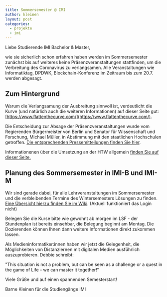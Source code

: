 ```yaml
---
title: Sommersemester @ IMI
author: kleinen
layout: post
categories:
  - projekte
  - imi
---
```


Liebe Studierende IMI Bachelor & Master,

wie sie sicherlich schon erfahren haben werden im Sommersemester zunächst bis auf weiteres keine
Präsenzveranstaltungen stattfinden, um die Verbreitung des Coronavirus zu
verlangsamen. Alle Veranstaltungen wie Informatiktag, DPDWK, Blockchain-Konferenz im Zeitraum bis zum 20.7. werden abgesagt.

## Zum Hintergrund

Warum die Verlangsamung der Ausbreitung sinnvoll ist, verdeutlicht die Kurve
(und natürlich auch die weiteren Informationen) auf dieser Seite gut:
[https://www.flattenthecurve.com/](https://www.flattenthecurve.com/).

Die Entscheidung zur Absage der Präsenzveranstaltungen wurde vom Regierenden
Bürgermeister von Berlin und Senator für Wissenschaft und Forschung, Michael Müller, in Abstimmung mit den staatlichen Hochschulen
getroffen. [Die entsprechenden Pressemitteilungen finden Sie hier](https://www.berlin.de/sen/wissenschaft/).

Informationenen über die Umsetzung an der HTW allgemein [finden Sie auf dieser Seite.](https://www.htw-berlin.de/einrichtungen/hochschulleitung/sicherheitsingenieure/corona-virus/)

## Planung des Sommersemester in IMI-B und IMI-M

Wir sind gerade dabei, für alle Lehrveranstaltungen im Sommersemester und die verbleibenden Termine des Wintersemesters Lösungen zu finden.
[Eine Übersicht hierzu finden Sie im Wiki](https://wiki.htw-berlin.de/confluence/pages/viewpage.action?pageId=73041844).
(Aktuell funktioniert das Login nicht)

Belegen Sie die Kurse bitte wie gewohnt ab morgen im LSF - der Stundenplan ist bereits einsehbar, die Belegung beginnt am Montag.
Die Dozierenden können Ihnen dann weitere Informationen direkt zukommen lassen.

Als Medieninformatiker:innen haben wir jetzt die Gelegenheit, die Möglichkeiten
von Distanzlernen mit digitalen Medien ausführlich auszuprobieren. Debbie schreibt:

"This situation is not a problem, but can be seen as a
challenge or a quest in the game of Life - we can master it
together!"

Viele Grüße und auf einen spannenden Semesterstart!

Barne Kleinen für die Studiengänge IMI
